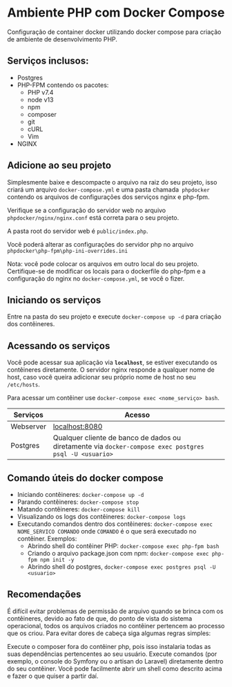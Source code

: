 Ambiente PHP com Docker Compose
==================================
Configuração de container docker utilizando docker compose para criação de ambiente de desenvolvimento PHP. 

## Serviços inclusos: #

- Postgres
- PHP-FPM contendo os pacotes: 
    - PHP v7.4
    - node v13
    - npm
    - composer
    - git
    - cURL
    - Vim
- NGINX

## Adicione ao seu projeto #

Simplesmente baixe e descompacte o arquivo na raiz do seu projeto, isso criará um arquivo `docker-compose.yml` e uma pasta chamada` phpdocker` contendo os arquivos de configurações dos serviços nginx e php-fpm.

Verifique se a configuração do servidor web no arquivo `phpdocker/nginx/nginx.conf` está correta para o seu projeto. 

A pasta root do servidor web é `public/index.php`.

Você poderá alterar as configurações do servidor php no arquivo `phpdocker\php-fpm\php-ini-overrides.ini`

Nota: você pode colocar os arquivos em outro local do seu projeto. Certifique-se de modificar os locais para o dockerfile do php-fpm e a configuração do nginx no `docker-compose.yml`, se você o fizer.

## Iniciando os serviços #

Entre na pasta do seu projeto e execute `docker-compose up -d` para criação dos contêineres.

## Acessando os serviços #

Você pode acessar sua aplicação via **`localhost`**, se estiver executando os contêineres diretamente. O servidor nginx responde a qualquer nome de host, caso você queira adicionar seu próprio nome de host no seu `/etc/hosts`.

Para acessar um contêiner use `docker-compose exec <nome_serviço> bash`.

Serviços|Acesso|
|------|---------|
|Webserver|[localhost:8080](http://localhost:8080)|
|Postgres | Qualquer cliente de banco de dados ou diretamente via `docker-compose exec postgres psql -U <usuario>`| 


## Comando úteis do docker compose #

  * Iniciando contêineres: `docker-compose up -d`
  * Parando contêineres: `docker-compose stop`
  * Matando contêineres: `docker-compose kill`
  * Visualizando os logs dos contêineres: `docker-compose logs`
  * Executando comandos dentro dos contêineres: `docker-compose exec NOME_SERVICO COMANDO` onde `COMANDO` é o que será executado no contêiner. Exemplos:
    * Abrindo shell do contêiner PHP: `docker-compose exec php-fpm bash`
    * Criando o arquivo package.json com npm:  `docker-compose exec php-fpm npm init -y`
    * Abrindo shell do postgres, `docker-compose exec postgres psql -U <usuario>`

## Recomendações #

É difícil evitar problemas de permissão de arquivo quando se brinca com os contêineres, devido ao fato de que, do ponto de vista do sistema operacional, todos os arquivos criados no contêiner pertencem ao processo que os criou. Para evitar dores de cabeça siga algumas regras simples:

Execute o composer fora do contêiner php, pois isso instalaria todas as suas dependências pertencentes ao seu usuário.
Execute comandos (por exemplo, o console do Symfony ou o artisan do Laravel) diretamente dentro do seu contêiner. Você pode facilmente abrir um shell como descrito acima e fazer o que quiser a partir daí.
